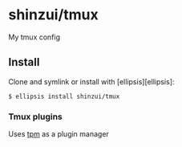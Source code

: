 # shinzui/tmux

My tmux config

## Install
Clone and symlink or install with [ellipsis][ellipsis]:

```
$ ellipsis install shinzui/tmux
```

### Tmux plugins

Uses [tpm](https://github.com/tmux-plugins/tpm) as a plugin manager



